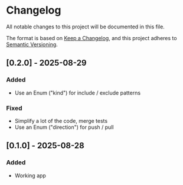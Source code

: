 # Changelog

All notable changes to this project will be documented in this file.

The format is based on [Keep a Changelog](https://keepachangelog.com/en/1.0.0/),
and this project adheres to [Semantic Versioning](https://semver.org/spec/v2.0.0.html).

## [0.2.0] - 2025-08-29

### Added

- Use an Enum ("kind") for include / exclude patterns

### Fixed

- Simplify a lot of the code, merge tests
- Use an Enum ("direction") for push / pull

## [0.1.0] - 2025-08-28

### Added

- Working app
